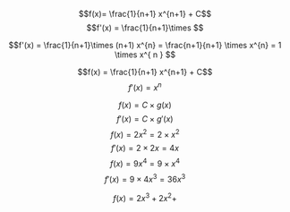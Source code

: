 $$f(x)= \frac{1}{n+1} x^{n+1} + C$$
$$f'(x) = \frac{1}{n+1}\times  $$

$$f'(x) = \frac{1}{n+1}\times (n+1) x^{n} =  \frac{n+1}{n+1} \times x^{n} = 1 \times x^{
n
} $$

$$f(x) = \frac{1}{n+1} x^{n+1} + C$$
$$f'(x) = x^{n}$$

$$f(x) = C \times g(x)$$
$$f'(x) = C\times g'(x)$$
$$f(x) = 2x^{2} = 2 \times x^{2}$$
$$ f'(x) = 2 \times 2x = 4x$$
$$f(x) = 9 x^{4} = 9 \times x^{4} $$
$$f'(x) = 9 \times 4x^{3} = 36x^{3}$$


$$f(x) = 2x^{3} + 2x^{2} + $$
$$$$

